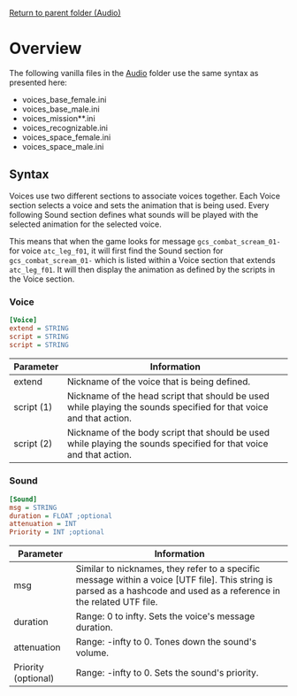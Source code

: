 [Return to parent folder (Audio)](../Audio/index.md)

# Overview

The following vanilla files in the [Audio](../Audio/index.md) folder use the same syntax as presented here:

* voices_base_female.ini
* voices_base_male.ini
* voices_mission**.ini
* voices_recognizable.ini
* voices_space_female.ini
* voices_space_male.ini

## Syntax

Voices use two different sections to associate voices together. Each Voice section selects a voice and sets the animation that is being used. Every following Sound section defines what sounds will be played with the selected animation for the selected voice.

This means that when the game looks for message `gcs_combat_scream_01-` for voice `atc_leg_f01`, it will first find the Sound section for `gcs_combat_scream_01-` which is listed within a Voice section that extends `atc_leg_f01`. It will then display the animation as defined by the scripts in the Voice section.

### Voice
```ini
[Voice] 
extend = STRING 
script = STRING 
script = STRING
```

| Parameter  | Information                                                                                                        |
| ---------- | ------------------------------------------------------------------------------------------------------------------ |
| extend     | Nickname of the voice that is being defined.                                                                       |
| script (1) | Nickname of the head script that should be used while playing the sounds specified for that voice and that action. |
| script (2) | Nickname of the body script that should be used while playing the sounds specified for that voice and that action. |

### Sound
```ini
[Sound] 
msg = STRING 
duration = FLOAT ;optional 
attenuation = INT 
Priority = INT ;optional
```

| Parameter           | Information                                                                                                                                                            |
| ------------------- | ---------------------------------------------------------------------------------------------------------------------------------------------------------------------- |
| msg                 | Similar to nicknames, they refer to a specific message within a voice [UTF file]. This string is parsed as a hashcode and used as a reference in the related UTF file. |
| duration            | Range: 0 to infty. Sets the voice's message duration.                                                                                                                  |
| attenuation         | Range: -infty to 0. Tones down the sound's volume.                                                                                                                     |
| Priority (optional) | Range: -infty to 0. Sets the sound's priority.                                                                                                                         |